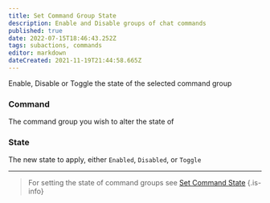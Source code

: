 ```yaml
---
title: Set Command Group State
description: Enable and Disable groups of chat commands
published: true
date: 2022-07-15T18:46:43.252Z
tags: subactions, commands
editor: markdown
dateCreated: 2021-11-19T21:44:58.665Z
---
```


Enable, Disable or Toggle the state of the selected command group

### Command

The command group you wish to alter the state of

### State

The new state to apply, either `Enabled`, `Disabled`, or `Toggle`

***

> For setting the state of command groups see [Set Command State](/Sub-Actions/command-state)
{.is-info}